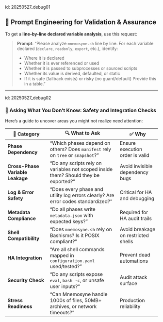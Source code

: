id: 20250527_debug01

## 🧠 Prompt Engineering for Validation & Assurance

To get a **line-by-line declared variable analysis**, use this request:

> **Prompt**:
> “Please analyze `mnemosyne.sh` line by line. For each variable declared (`declare`, `readonly`, `export`, etc.), identify:
>
> * Where it is declared
> * Whether it is ever referenced or used
> * Whether it is passed to subprocesses or sourced scripts
> * Whether its value is derived, defaulted, or static
> * If it is safe (fallback exists) or risky (no guard/default)
>   Provide this in a table.”

---

id: 20250527_debug02

### 🧠 Asking What You Don’t Know: Safety and Integration Checks

Here’s a guide to uncover areas you might not realize need attention:

| 🧩 Category                      | 🔍 What to Ask                                                                      | ✅ Why                               |
| -------------------------------- | ----------------------------------------------------------------------------------- | ----------------------------------- |
| **Phase Dependency**             | “Which phases depend on others? Does `manifest` rely on `tree` or `snapshot`?”      | Ensure execution order is valid     |
| **Cross-Phase Variable Leakage** | “Do any scripts rely on variables not scoped inside them? Should they be exported?” | Avoid invisible dependency bugs     |
| **Log & Error Safety**           | “Does every phase and utility log errors clearly? Are error codes standardized?”    | Critical for HA and debugging       |
| **Metadata Compliance**          | “Do all phases write `metadata.json` with expected keys?”                           | Required for HA audit trails        |
| **Shell Compatibility**          | “Does `mnemosyne.sh` rely on Bashisms? Is it POSIX compliant?”                      | Avoid breakage on restricted shells |
| **HA Integration**               | “Are all shell commands mapped in `configuration.yaml` used/tested?”                | Prevent dead automations            |
| **Security Check**               | “Do any scripts expose `eval`, `bash -c`, or unsafe user inputs?”                   | Audit attack surface                |
| **Stress Readiness**             | “Can Mnemosyne handle 1000s of files, 50MB+ archives, or network timeouts?”         | Production reliability              |

